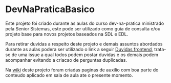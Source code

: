 # DevNaPraticaBasico

Este projeto foi criado durante as aulas do curso dev-na-pratica ministrado pela Senior Sistemas, este pode ser utilizado como guia de consulta e/ou projeto base para novos projetos baseados na SDL e EDL.

Para retirar duvidas a respeito deste projeto e demais assuntos abordados durante as aulas podera ser utilizado o link a seguir [Duvidas frontend](https://github.com/brenonaraujo/dev-na-pratica-basico/issues/1), trata-se de uma issue a qual todos podem postar duvidas e os demais podem acompanhar evitando a criacao de perguntas duplicadas.

Na [wiki](https://github.com/brenonaraujo/dev-na-pratica-basico/wiki) deste projeto foram criadas paginas de auxilio com boa parte do conteudo aplicado em sala de aula ate o presente momento.
